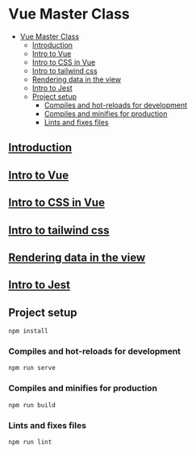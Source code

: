 # Vue Master Class

- [Vue Master Class](#vue-master-class)
  - [Introduction](#introduction)
  - [Intro to Vue](#intro-to-vue)
  - [Intro to CSS in Vue](#intro-to-css-in-vue)
  - [Intro to tailwind css](#intro-to-tailwind-css)
  - [Rendering data in the view](#rendering-data-in-the-view)
  - [Intro to Jest](#intro-to-jest)
  - [Project setup](#project-setup)
    - [Compiles and hot-reloads for development](#compiles-and-hot-reloads-for-development)
    - [Compiles and minifies for production](#compiles-and-minifies-for-production)
    - [Lints and fixes files](#lints-and-fixes-files)

## [Introduction]()

## [Intro to Vue](docs/intro-to-vue/readme.md)

## [Intro to CSS in Vue](docs/2.Intro_to_CSS_in_Vue/readme.md)

## [Intro to tailwind css](docs/3.Intro_to_Tailwind_CSS/readme.md)

## [Rendering data in the view](docs/4.Rendering_Data_to_View/readme.md)

## [Intro to Jest](docs/6.Intro_to_Jest/readme.md)

## Project setup

```
npm install
```

### Compiles and hot-reloads for development

```
npm run serve
```

### Compiles and minifies for production

```
npm run build
```

### Lints and fixes files

```
npm run lint

```
